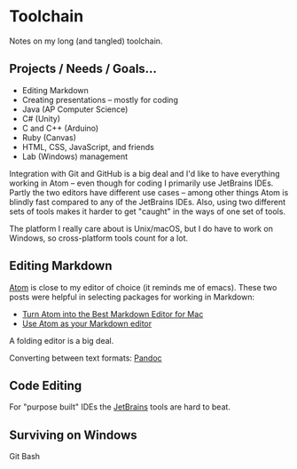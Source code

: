 # Toolchain

Notes on my long (and tangled) toolchain.

## Projects / Needs / Goals…

* Editing Markdown
* Creating presentations – mostly for coding
* Java (AP Computer Science)
* C# (Unity)
* C and C++ (Arduino)
* Ruby (Canvas)
* HTML, CSS, JavaScript, and friends
* Lab (Windows) management

Integration with Git and GitHub is a big deal and I'd like to have everything working in Atom – even though for coding I primarily use JetBrains IDEs. Partly the two editors have different use cases – among other things Atom is blindly fast compared to any of the JetBrains IDEs. Also, using two different sets of tools makes it harder to get "caught" in the ways of one set of tools.

The platform I really care about is Unix/macOS, but I do have to work on Windows, so cross-platform tools count for a lot.

## Editing Markdown

[Atom][] is close to my editor of choice (it reminds me of emacs). These two posts were helpful in selecting packages for working in Markdown:

* [Turn Atom into the Best Markdown Editor for Mac][bd5237b3]
* [Use Atom as your Markdown editor][a2abaecd]

A folding editor is a big deal.

Converting between text formats: [Pandoc][]

  [atom]: <https://atom.io>
  [pandoc]: <https://pandoc.org>
  [bd5237b3]: https://www.news47ell.com/how-to/atom-best-markdown-editor-mac/ "1"
  [a2abaecd]: https://discountry.github.io/2017/02/15/use-atom-as-your-markdown-editor/ "2"

## Code Editing

For "purpose built" IDEs the [JetBrains][1a422cf3] tools are hard to beat.

  [1a422cf3]: https://jetbrains.com "jetbrains"

## Surviving on Windows

Git Bash
